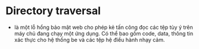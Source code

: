 # Directory traversal 

- là một lỗ hổng bảo mật web cho phép kẻ tấn công đọc các tệp tùy ý trên máy chủ đang chạy một ứng dụng. Có thể bao gồm code, data, thông tin xác thực cho hệ thống be và các tệp hệ điều hành nhạy cảm. 
